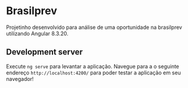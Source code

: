 # Brasilprev

Projetinho desenvolvido para análise de uma oportunidade na brasilprev utilizando Angular 8.3.20.

## Development server

Execute `ng serve` para levantar a aplicação. Navegue para a o seguinte endereço `http://localhost:4200/` para poder testar a aplicação em seu navegador!
